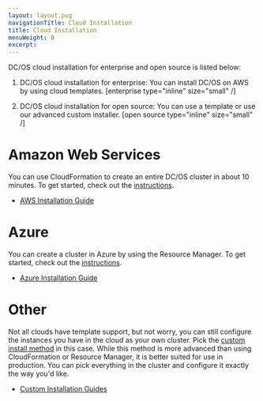 ```yaml
---
layout: layout.pug
navigationTitle: Cloud Installation  
title: Cloud Installation 
menuWeight: 0
excerpt:
---
```


DC/OS cloud installation for enterprise and open source is listed below:

1. DC/OS cloud installation for enterprise: You can install DC/OS on AWS by using cloud templates. [enterprise type="inline" size="small" /]


1. DC/OS cloud installation for open source: You can use a template or use our advanced custom installer. [open source type="inline" size="small" /]

# Amazon Web Services

You can use CloudFormation to create an entire DC/OS cluster in about 10 minutes. To get started, check out the [instructions][1].

- [AWS Installation Guide][1]

# Azure

You can create a cluster in Azure by using the Resource Manager. To get started, check out the [instructions][2].

- [Azure Installation Guide][2]

# Other

Not all clouds have template support, but not worry, you can still configure the instances you have in the cloud as your own cluster. Pick the [custom install method][3] in this case. While this method is more advanced than using CloudFormation or Resource Manager, it is better suited for use in production. You can pick everything in the cluster and configure it exactly the way you'd like.

- [Custom Installation Guides][3]

[1]: /1.11/installing-upgrading/cloud/installing-aws/
[2]: /1.11/installing-upgrading/cloud/azure/
[3]: /1.11/installing-upgrading/custom/
